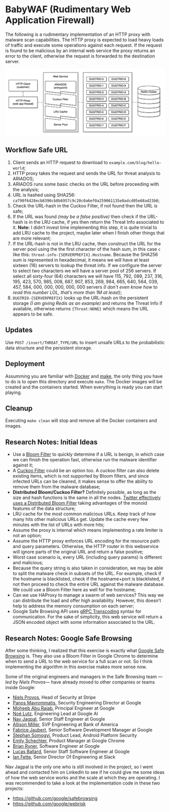 # BabyWAF (Rudimentary Web Application Firewall)

The following is a rudimentary implementation of an HTTP proxy with malware scan capabilities. The HTTP proxy is expected to load heavy loads of traffic and execute some operations against each request. If the request is found to be malicious by an internal web service the proxy returns an error to the client, otherwise the request is forwarded to the destination server.

![architecture](screenshot.png)

## Workflow Safe URL

1. Client sends an HTTP request to download to `example.com/blog/hello-world`;
2. HTTP proxy takes the request and sends the URL for threat analysis to ARIADOS;
3. ARIADOS runs some basic checks on the URL before proceeding with the analysis;
4. URL is hashed using SHA256: `ca790f6428ecb8390cb8b6957c9c20c0a6ef0a259061135e8adcd05e68ad23b0`;
5. Check the URL-hash in the Cuckoo Filter, if not found then the URL is safe;
6. If the URL was found _(may be a false positive)_ then check if the URL-hash is in the LRU cache, if yes then return the Threat Info associated to it. **Note:** I didn’t invest time implementing this step, it is quite trivial to add LRU cache to the project, maybe later when I finish other things that are more relevant;
7. If the URL-hash is not in the LRU cache, then construct the URL for the server pool using the the first character of the hash sum, in this case `c` like this: `threat-info-{SERVERPREFIX}.Hostname`. Because the SHA256 sum is represented in hexadecimal, it means we will have at least sixteen (16) servers to lookup the threat info. If we configure the server to select two characters we will have a server pool of 256 servers. If select all sixty-four (64) characters we will have 115, 792, 089, 237, 316, 195, 423, 570, 985, 008, 687, 907, 853, 269, 984, 665, 640, 564, 039, 457, 584, 000, 000, 000, 000, 000 servers _(I don’t even know how to read this number LOL, that’s more than 1M at least)_;
8. `DUGTRIO-{SERVERPREFIX}` looks up the URL-hash on the persistent storage _(I am giving Redis as an example)_ and returns the Threat Info if available, otherwise returns `{Threat:NONE}` which means the URL appears to be safe.

## Updates

Use `POST /insert/THREAT_TYPE/URL` to insert unsafe URLs to the probabilistic data structure and the persistent storage.

## Deployment

Assumming you are familiar with [Docker](https://en.wikipedia.org/wiki/Docker_%28software%29) and [make](https://en.wikipedia.org/wiki/Makefile), the only thing you have to do is to open this directory and execute `make`. The Docker images will be created and the containers started. When everything is ready you can start playing.

## Cleanup

Executing `make clean` will stop and remove all the Docker containers and images.

## Research Notes: Initial Ideas

- Use a [Bloom Filter](https://en.wikipedia.org/wiki/Bloom_filter) to quickly determine if a URL is benign, in which case we can finish the operation fast, otherwise run the malware identifier against it;
- A [Cuckoo Filter](https://www.cs.cmu.edu/~dga/papers/cuckoo-conext2014.pdf) could be an option too. A cuckoo filter can also delete existing items, which is not supported by Bloom filters, and since infected URLs can be cleaned, it makes sense to offer the ability to remove them from the malware database;
- **Distributed Bloom/Cuckoo Filter?** Definitely possible, as long as the size and hash functions is the same in all the nodes. [Twitter effectively uses a Distributed Bloom Filter](https://twitter.github.io/algebird/datatypes/approx/bloom_filter.html) taking advantages of the monoid features of the data structure;
- LRU cache for the most common malicious URLs. Keep track of how many hits other malicious URLs get. Update the cache every few minutes with the list of URLs with more hits;
- Assume the proxy is internal which means implementing a rate limiter is not an option;
- Assume the HTTP proxy enforces URL encoding for the resource path and query parameters. Otherwise, the HTTP router in this webservice will ignore parts of the original URL and return a false positive;
- Worst case scenario is, every URL (including query params) is different and malicious;
- Because the query string is also taken in consideration, we may be able to split the malware check in subsets of the URL. For example, check if the hostname is blacklisted, check if the hostname+port is blacklisted, if not then proceed to check the entire URL against the malware database. We could use a Bloom Filter here as well for the hostname;
- Can we use HAProxy to manage a swarm of web services? This way we can distribute the load and offer high availability. However, this doesn’t help to address the memory consumption on each server;
- Google Safe Browsing API uses [gRPC Transcoding](https://github.com/googleapis/googleapis/blob/master/google/api/http.proto) syntax for communication. For the sake of simplicity, this web service will return a JSON encoded object with some information associated to the URL.

## Research Notes: Google Safe Browsing

After some thinking, I realized that this exercise is exactly what [Google Safe Browsing](https://en.wikipedia.org/wiki/Google_Safe_Browsing) is. They also use a Bloom Filter in Google Chrome to determine when to send a URL to the web service for a full scan or not. So I think implementing the algorithm in this exercise makes more sense now.

Some of the original engineers and managers in the Safe Browsing team _—led by Niels Provos—_ have already moved to other companies or teams inside Google:

- [Niels Provos](https://www.linkedin.com/in/nielsprovos/), Head of Security at Stripe
- [Panos Mavrommatis](https://www.linkedin.com/in/panayiotismavrommatis/), Security Engineering Director at Google
- [Moheeb Abu Rajab](https://www.linkedin.com/in/moheeb/), Principal Engineer at Google
- [Noé Lutz](https://www.linkedin.com/in/noelutz/), Engineering Lead at Google AI
- [Nav Jagpal](https://www.linkedin.com/in/nav-jagpal-3972152/), Senior Staff Engineer at Google
- [Allison Miller](https://www.linkedin.com/in/allisonmiller/), SVP Engineering at Bank of America
- [Fabrice Jaubert](https://www.linkedin.com/in/fabrice-jaubert-40a651/), Senior Software Development Manager at Google
- [Stephan Somogyi](https://www.linkedin.com/in/stephan-somogyi-54618a1/), Product Lead, Android Platform Security
- [Emily Schechter](https://www.linkedin.com/in/emilyschechter/), Product Manager at Google Chrome
- [Brian Ryner](https://www.linkedin.com/in/brian-ryner-b0b226133/), Software Engineer at Google
- [Lucas Ballard](https://www.linkedin.com/in/lucas-ballard-b577889b/), Senior Staff Software Engineer at Google
- [Ian Fette](https://www.linkedin.com/in/ianfette/), Senior Director Of Engineering at Slack

Nav Jagpal is the only one who is still involved in the project, so I went ahead and contacted him on LinkedIn to see if he could give me some ideas of how the web service works and the scale at which they are operating. I was recommended to take a look at the implementation code in these two projects:

- https://github.com/google/safebrowsing
- https://github.com/google/webrisk

